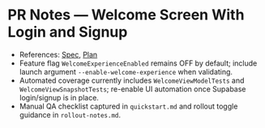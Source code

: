 # PR Notes — Welcome Screen With Login and Signup

- References: [Spec](spec.md), [Plan](plan.md)
- Feature flag `WelcomeExperienceEnabled` remains OFF by default; include launch argument `--enable-welcome-experience` when validating.
- Automated coverage currently includes `WelcomeViewModelTests` and `WelcomeViewSnapshotTests`; re-enable UI automation once Supabase login/signup is in place.
- Manual QA checklist captured in `quickstart.md` and rollout toggle guidance in `rollout-notes.md`.
